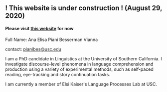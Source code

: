 
## ! This website is under construction ! (August 29, 2020)

#### Please visit [this website](https://sites.google.com/site/anabesserman/) for now


Full Name: Ana Elisa Piani Besserman Vianna

contact: pianibes@usc.edu

I am a PhD candidate in Linguistics at the University of Southern California. I investigate discourse-level phenomena in language comprehension and production using a variety of experimental methods, such as self-paced reading, eye-tracking and story continuation tasks.

I am currently a member of Elsi Kaiser's Language Processes Lab at USC.


